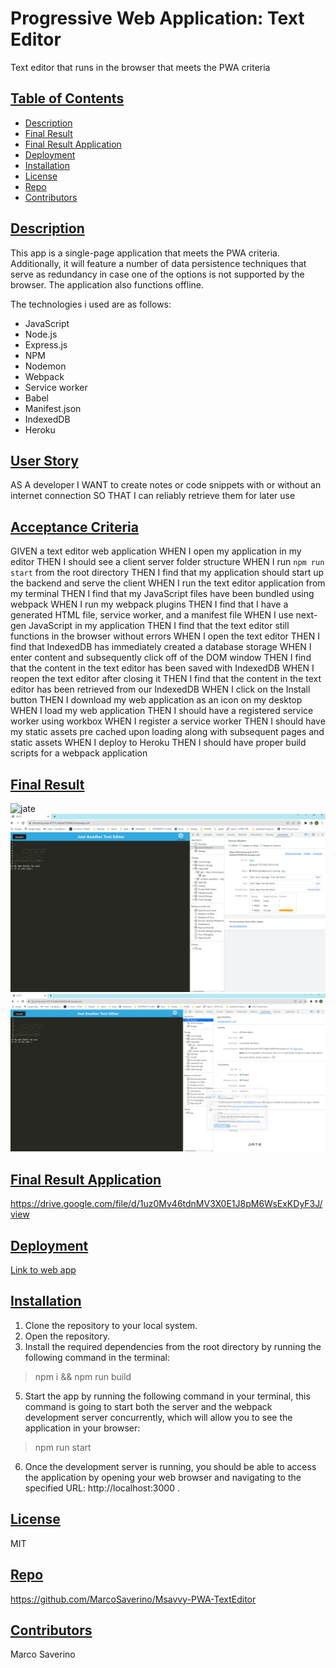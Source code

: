 # Progressive Web Application: Text Editor
Text editor that runs in the browser that meets the PWA criteria

## [Table of Contents](#table-of-contents)

- [Description](#description)
- [Final Result](#final-result)
- [Final Result Application](#installation)
- [Deployment](#deployment)
- [Installation](#installation)
- [License](#license)
- [Repo](#Repo)
- [Contributors](#contributors)

## [Description](#table-of-contents)
This app is a single-page application that meets the PWA criteria. Additionally, it will feature a number of data persistence techniques that serve as redundancy in case one of the options is not supported by the browser. The application also functions offline.

The technologies i used are as follows:

- JavaScript
- Node.js
- Express.js
- NPM 
- Nodemon
- Webpack
- Service worker 
- Babel
- Manifest.json
- IndexedDB
- Heroku

## [User Story](#table-of-contents)
AS A developer
I WANT to create notes or code snippets with or without an internet connection
SO THAT I can reliably retrieve them for later use

## [Acceptance Criteria](#table-of-contents)
GIVEN a text editor web application
WHEN I open my application in my editor
THEN I should see a client server folder structure
WHEN I run `npm run start` from the root directory
THEN I find that my application should start up the backend and serve the client
WHEN I run the text editor application from my terminal
THEN I find that my JavaScript files have been bundled using webpack
WHEN I run my webpack plugins
THEN I find that I have a generated HTML file, service worker, and a manifest file
WHEN I use next-gen JavaScript in my application
THEN I find that the text editor still functions in the browser without errors
WHEN I open the text editor
THEN I find that IndexedDB has immediately created a database storage
WHEN I enter content and subsequently click off of the DOM window
THEN I find that the content in the text editor has been saved with IndexedDB
WHEN I reopen the text editor after closing it
THEN I find that the content in the text editor has been retrieved from our IndexedDB
WHEN I click on the Install button
THEN I download my web application as an icon on my desktop
WHEN I load my web application
THEN I should have a registered service worker using workbox
WHEN I register a service worker
THEN I should have my static assets pre cached upon loading along with subsequent pages and static assets
WHEN I deploy to Heroku
THEN I should have proper build scripts for a webpack application

## [Final Result](#table-of-contents)

![jate](../Msavvy-PWA-TextEditor/Screenshots/Jate.PNG)
![service-worker](./Screenshots/Service-worker.PNG)
![manifest-app](./Screenshots/Manifest.PNG)

## [Final Result Application](#table-of-contents)
https://drive.google.com/file/d/1uz0Mv46tdnMV3X0E1J8pM6WsExKDyF3J/view


## [Deployment](#deployment)
[Link to web app](https://blooming-dusk-47515-babba7b24fb0.herokuapp.com/)

## [Installation](#installation)

1. Clone the repository to your local system.
3. Open the repository. 
4. Install the required dependencies from the root directory by running the following command in the terminal:

> npm i && npm run build

5. Start the app by running the following command in your terminal, this command is going to start both the server and the webpack development server concurrently, which will allow you to see the application in your browser: 

> npm run start

6. Once the development server is running, you should be able to access the application by opening your web browser and navigating to the specified URL: http://localhost:3000 .

## [License](#table-of-contents)
MIT

## [Repo](#table-of-contents)
https://github.com/MarcoSaverino/Msavvy-PWA-TextEditor

## [Contributors](#table-of-contents)
Marco Saverino
